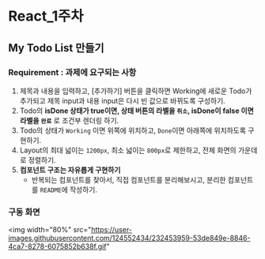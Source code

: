 # React_1주차



## My Todo List 만들기

### Requirement : 과제에 요구되는 사항
1. 제목과 내용을 입력하고, [추가하기] 버튼을 클릭하면 Working에 새로운 Todo가 추가되고 제목 input과 내용 input은 다시 빈 값으로 바뀌도록 구성하기.      
2. Todo의 **isDone 상태가 true이면, 상태 버튼의 라벨을 `취소`, isDone이 false 이면 라벨을 `완료`** 로 조건부 렌더링 하기. 
3. Todo의 상태가 `Working` 이면 위쪽에 위치하고, `Done`이면 아래쪽에 위치하도록 구현하기.  
4. Layout의 최대 넓이는 `1200px`, 최소 넓이는 `800px`로 제한하고, 전체 화면의 가운데로 정렬하기.
5. **컴포넌트 구조는 자유롭게 구현하기**
    - 반복되는 컴포넌트를 찾아서, 직접 컴포넌트를 분리해보시고, 분리한 컴포넌트를 `README`에 작성하기.
    
    
### 구동 화면   
   <img width="80%" src="https://user-images.githubusercontent.com/124552434/232453959-53de849e-8846-4ca7-8278-6075852b638f.gif"

